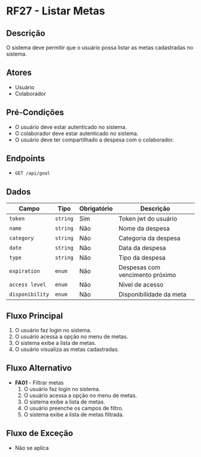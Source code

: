 # RF27 - Listar Metas

## Descrição

O sistema deve permitir que o usuário possa listar as metas cadastradas no sistema.

## Atores

- Usuário
- Colaborador

## Pré-Condições

- O usuário deve estar autenticado no sistema.
- O colaborador deve estar autenticado no sistema.
- O usuário deve ter compartilhado a despesa com o colaborador.

## Endpoints

- `GET /api/goal`

## Dados

| Campo           | Tipo     | Obrigatório | Descrição                       |
|-----------------|----------|-------------|---------------------------------|
| `token`         | `string` | Sim         | Token jwt do usuário            |
| `name`          | `string` | Não         | Nome da despesa                 |
| `category`      | `string` | Não         | Categoria da despesa            |
| `date`          | `string` | Não         | Data da despesa                 |
| `type`          | `string` | Não         | Tipo da despesa                 |
| `expiration`    | `enum`   | Não         | Despesas com vencimento próximo |
| `access level`  | `enum`   | Não         | Nível de acesso                 |
| `disponibility` | `enum`   | Não         | Disponibilidade da meta         |

## Fluxo Principal

1. O usuário faz login no sistema.
2. O usuário acessa a opção no menu de metas.
3. O sistema exibe a lista de metas.
4. O usuário visualiza as metas cadastradas.

## Fluxo Alternativo

- **FA01** - Filtrar metas
    1. O usuário faz login no sistema.
    2. O usuário acessa a opção no menu de metas.
    3. O sistema exibe a lista de metas.
    4. O usuário preenche os campos de filtro.
    5. O sistema exibe a lista de metas filtrada.

## Fluxo de Exceção

- Não se aplica
